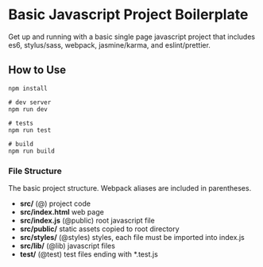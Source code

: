 # Basic Javascript Project Boilerplate

Get up and running with a basic single page javascript project that includes es6, stylus/sass, webpack, jasmine/karma, and eslint/prettier.

## How to Use

```
npm install

# dev server
npm run dev

# tests
npm run test

# build
npm run build
```

### File Structure

The basic project structure. Webpack aliases are included in parentheses.

* **src/** (@) project code
* **src/index.html** web page
* **src/index.js** (@public) root javascript file
* **src/public/** static assets copied to root directory 
* **src/styles/** (@styles) styles, each file must be imported into index.js
* **src/lib/** (@lib) javascript files
* **test/** (@test) test files ending with *.test.js